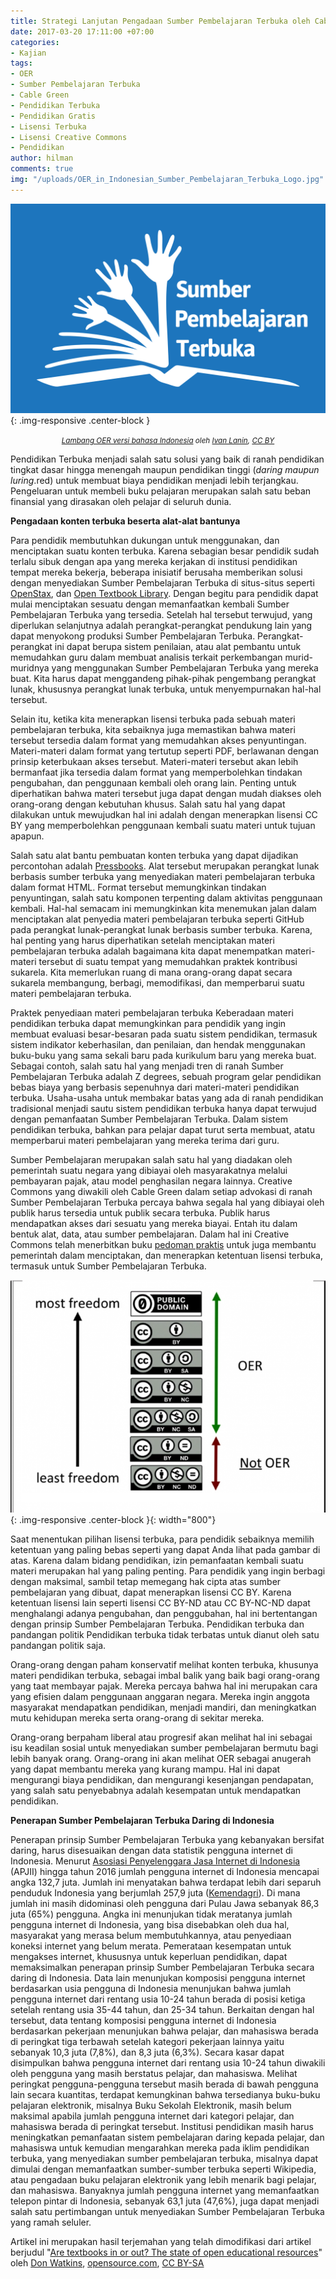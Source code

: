 ```yaml
---
title: Strategi Lanjutan Pengadaan Sumber Pembelajaran Terbuka oleh Cable Green!
date: 2017-03-20 17:11:00 +07:00
categories:
- Kajian
tags:
- OER
- Sumber Pembelajaran Terbuka
- Cable Green
- Pendidikan Terbuka
- Pendidikan Gratis
- Lisensi Terbuka
- Lisensi Creative Commons
- Pendidikan
author: hilman
comments: true
img: "/uploads/OER_in_Indonesian_Sumber_Pembelajaran_Terbuka_Logo.jpg"
---
```


![OER_in_Indonesian_Sumber_Pembelajaran_Terbuka_Logo.jpg](/uploads/OER_in_Indonesian_Sumber_Pembelajaran_Terbuka_Logo.jpg){: .img-responsive .center-block }<center><small><i><a href="https://commons.wikimedia.org/wiki/File:OER_in_Indonesian_Sumber_Pembelajaran_Terbuka_Logo.svg">Lambang OER versi bahasa Indonesia</a> oleh <a href="https://commons.wikimedia.org/wiki/User:IvanLanin">Ivan Lanin</a>, <a href="https://creativecommons.org/licenses/by/3.0/deed.en">CC BY</a></i></small></center>

Pendidikan Terbuka menjadi salah satu solusi yang baik di ranah pendidikan tingkat dasar hingga menengah maupun pendidikan tinggi (*daring maupun luring*.red) untuk membuat biaya pendidikan menjadi lebih terjangkau. Pengeluaran untuk membeli buku pelajaran merupakan salah satu beban finansial yang dirasakan oleh pelajar di seluruh dunia. 

**Pengadaan konten terbuka beserta alat-alat bantunya**
 
Para pendidik membutuhkan dukungan untuk menggunakan, dan menciptakan suatu konten terbuka. Karena sebagian besar pendidik sudah terlalu sibuk dengan apa yang mereka kerjakan di institusi pendidikan tempat mereka bekerja, beberapa inisiatif berusaha memberikan solusi dengan menyediakan Sumber Pembelajaran Terbuka di situs-situs seperti [OpenStax](https://openstax.org/), dan [Open Textbook Library](https://open.umn.edu/opentextbooks/). Dengan begitu para pendidik dapat mulai menciptakan sesuatu dengan memanfaatkan kembali Sumber Pembelajaran Terbuka yang tersedia. Setelah hal tersebut terwujud, yang diperlukan selanjutnya adalah perangkat-perangkat pendukung lain yang dapat menyokong produksi Sumber Pembelajaran Terbuka. Perangkat-perangkat ini dapat berupa sistem penilaian, atau alat pembantu untuk memudahkan guru dalam membuat analisis terkait perkembangan murid-muridnya yang menggunakan Sumber Pembelajaran Terbuka yang mereka buat. Kita harus dapat menggandeng pihak-pihak pengembang perangkat lunak, khususnya perangkat lunak terbuka, untuk menyempurnakan hal-hal tersebut.

Selain itu, ketika kita menerapkan lisensi terbuka pada sebuah materi pembelajaran terbuka, kita sebaiknya juga memastikan bahwa materi tersebut tersedia dalam format yang memudahkan akses penyuntingan. Materi-materi dalam format yang tertutup seperti PDF, berlawanan dengan prinsip keterbukaan akses tersebut. Materi-materi tersebut akan lebih bermanfaat jika tersedia dalam format yang memperbolehkan tindakan pengubahan, dan penggunaan kembali oleh orang lain. Penting untuk diperhatikan bahwa materi tersebut juga dapat dengan mudah diakses oleh orang-orang dengan kebutuhan khusus. Salah satu hal yang dapat dilakukan untuk mewujudkan hal ini adalah dengan menerapkan lisensi CC BY yang memperbolehkan penggunaan kembali suatu materi untuk tujuan apapun.

Salah satu alat bantu pembuatan konten terbuka yang dapat dijadikan percontohan adalah [Pressbooks](https://pressbooks.org/). Alat tersebut merupakan perangkat lunak berbasis sumber terbuka yang menyediakan materi pembelajaran terbuka dalam format HTML. Format tersebut memungkinkan tindakan penyuntingan, salah satu komponen terpenting dalam aktivitas penggunaan kembali. Hal-hal semacam ini memungkinkan kita menemukan jalan dalam menciptakan alat penyedia materi pembelajaran terbuka seperti GitHub pada perangkat lunak-perangkat lunak berbasis sumber terbuka. Karena, hal penting yang harus diperhatikan setelah menciptakan materi pembelajaran terbuka adalah bagaimana kita dapat menempatkan materi-materi tersebut di suatu tempat yang memudahkan praktek kontribusi sukarela. Kita memerlukan ruang di mana orang-orang dapat secara sukarela membangung, berbagi, memodifikasi, dan memperbarui suatu materi pembelajaran terbuka.

Praktek penyediaan materi pembelajaran terbuka
Keberadaan materi pendidikan terbuka dapat memungkinkan para pendidik yang ingin membuat evaluasi besar-besaran pada suatu sistem pendidikan, termasuk sistem indikator keberhasilan, dan penilaian, dan hendak menggunakan buku-buku yang sama sekali baru pada kurikulum baru yang mereka buat. Sebagai contoh, salah satu hal yang menjadi tren di ranah Sumber Pembelajaran Terbuka adalah Z degrees, sebuah program gelar pendidikan bebas biaya yang berbasis sepenuhnya dari materi-materi pendidikan terbuka. Usaha-usaha untuk membakar batas yang ada di ranah pendidikan tradisional menjadi sautu sistem pendidikan terbuka hanya dapat terwujud dengan pemanfaatan Sumber Pembelajaran Terbuka. Dalam sistem pendidikan terbuka, bahkan para pelajar dapat turut serta membuat, atatu memperbarui materi pembelajaran yang mereka terima dari guru.

Sumber Pembelajaran merupakan salah satu hal yang diadakan oleh pemerintah suatu negara yang dibiayai oleh masyarakatnya melalui pembayaran pajak, atau model penghasilan negara lainnya. Creative Commons yang diwakili oleh Cable Green dalam setiap advokasi di ranah Sumber Pembelajaran Terbuka percaya bahwa segala hal yang dibiayai oleh publik harus tersedia untuk publik secara terbuka. Publik harus mendapatkan akses dari sesuatu yang mereka biayai. Entah itu dalam bentuk alat, data, atau sumber pembelajaran. Dalam hal ini Creative Commons telah menerbitkan buku [pedoman praktis](https://creativecommons.org/2017/01/20/state-department-publishes-open-licensing-playbook-federal-agencies/) untuk juga membantu pemerintah dalam menciptakan, dan menerapkan ketentuan lisensi terbuka, termasuk untuk Sumber Pembelajaran Terbuka.

![oer_cc-by_license-650x479.png](/uploads/oer_cc-by_license-650x479.png){: .img-responsive .center-block }{: width="800"}

Saat menentukan pilihan lisensi terbuka, para pendidik sebaiknya memilih ketentuan yang paling bebas seperti yang dapat Anda lihat pada gambar di atas. Karena dalam bidang pendidikan, izin pemanfaatan kembali suatu materi merupakan hal yang paling penting. Para pendidik yang ingin berbagi dengan maksimal, sambil tetap memegang hak cipta atas sumber pembelajaran yang dibuat, dapat menerapkan lisensi CC BY. Karena ketentuan lisensi lain seperti lisensi CC BY-ND atau CC BY-NC-ND dapat menghalangi adanya pengubahan, dan penggubahan, hal ini bertentangan dengan prinsip Sumber Pembelajaran Terbuka. 
Pendidikan terbuka dan pandangan politik
Pendidikan terbuka tidak terbatas untuk dianut oleh satu pandangan politik saja. 

Orang-orang dengan paham konservatif melihat konten terbuka, khusunya materi pendidikan terbuka, sebagai imbal balik yang baik bagi orang-orang yang taat membayar pajak. Mereka percaya bahwa hal ini merupakan cara yang efisien dalam penggunaan anggaran negara. Mereka ingin anggota masyarakat mendapatkan pendidikan, menjadi mandiri, dan meningkatkan mutu kehidupan mereka serta orang-orang di sekitar mereka.

Orang-orang berpaham liberal atau progresif akan melihat hal ini sebagai isu keadilan sosial untuk menyediakan sumber pembelajaran bermutu bagi lebih banyak orang. Orang-orang ini akan melihat OER sebagai anugerah yang dapat membantu mereka yang kurang mampu. Hal ini dapat mengurangi biaya pendidikan, dan mengurangi kesenjangan pendapatan, yang salah satu penyebabnya adalah kesempatan untuk mendapatkan pendidikan.

**Penerapan Sumber Pembelajaran Terbuka Daring di Indonesia**

Penerapan prinsip Sumber Pembelajaran Terbuka yang kebanyakan bersifat daring, harus disesuaikan dengan data statistik pengguna internet di Indonesia. Menurut [Asosiasi Penyelenggara Jasa Internet di Indonesia](http://isparmo.web.id/2016/11/21/data-statistik-pengguna-internet-indonesia-2016/) (APJII)  hingga tahun 2016 jumlah pengguna internet di Indonesia mencapai angka 132,7 juta. Jumlah ini menyatakan bahwa terdapat lebih dari separuh penduduk Indonesia yang berjumlah 257,9 juta ([Kemendagri](http://jateng.tribunnews.com/2016/09/01/data-terkini-jumlah-penduduk-indonesia-2579-juta-yang-wajib-ktp-1825-juta)). Di mana jumlah ini masih didominasi oleh pengguna dari Pulau Jawa sebanyak 86,3 juta (65%) pengguna. Angka ini menunjukan tidak meratanya jumlah pengguna internet di Indonesia, yang bisa disebabkan oleh dua hal, masyarakat yang merasa belum membutuhkannya, atau penyediaan koneksi internet yang belum merata. Pemerataan kesempatan untuk mengakses internet, khususnya untuk keperluan pendidikan, dapat memaksimalkan penerapan prinsip Sumber Pembelajaran Terbuka secara daring di Indonesia. 
Data lain menunjukan komposisi pengguna internet berdasarkan usia pengguna di Indonesia menunjukan bahwa jumlah pengguna internet dari rentang usia 10-24 tahun berada di posisi ketiga setelah rentang usia 35-44 tahun, dan 25-34 tahun. Berkaitan dengan hal tersebut, data tentang komposisi pengguna internet di Indonesia berdasarkan pekerjaan menunjukan bahwa pelajar, dan mahasiswa berada di peringkat tiga terbawah setelah kategori pekerjaan lainnya yaitu sebanyak 10,3 juta (7,8%), dan 8,3 juta (6,3%). Secara kasar dapat disimpulkan bahwa pengguna internet dari rentang usia 10-24 tahun diwakili oleh pengguna yang masih berstatus pelajar, dan mahasiswa. Melihat peringkat pengguna-pengguna tersebut masih berada di bawah pengguna lain secara kuantitas, terdapat kemungkinan bahwa tersedianya buku-buku pelajaran elektronik, misalnya Buku Sekolah Elektronik, masih belum maksimal apabila jumlah pengguna internet dari kategori pelajar, dan mahasiswa berada di peringkat tersebut. Institusi pendidikan masih harus meningkatkan pemanfaatan sistem pembelajaran daring kepada pelajar, dan mahasiswa untuk kemudian mengarahkan mereka pada iklim pendidikan terbuka, yang menyediakan sumber pembelajaran terbuka, misalnya dapat dimulai dengan memanfaatkan sumber-sumber terbuka seperti Wikipedia, atau pengadaan buku pelajaran elektronik yang lebih menarik bagi pelajar, dan mahasiswa.
Banyaknya jumlah pengguna internet yang memanfaatkan telepon pintar di Indonesia, sebanyak 63,1 juta (47,6%), juga dapat menjadi salah satu pertimbangan untuk menyediakan Sumber Pembelajaran Terbuka yang ramah seluler.


Artikel ini merupakan hasil terjemahan yang telah dimodifikasi dari artikel berjudul "[Are textbooks in or out? The state of open educational resources](https://opensource.com/article/17/2/future-textbooks-cable-green-creative-commons)" oleh [Don Watkins](https://opensource.com/users/don-watkins), [opensource.com](https://opensource.com/), [CC BY-SA](http://creativecommons.org/licenses/by-sa/4.0/)
